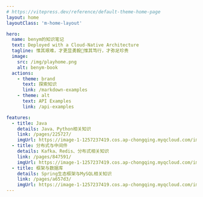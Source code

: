 ```yaml
---
# https://vitepress.dev/reference/default-theme-home-page
layout: home
layoutClass: 'm-home-layout'

hero:
  name: benym的知识笔记
  text: Deployed with a Cloud-Native Architecture
  tagline: 惟其艰难，才更显勇毅🍂惟其笃行，才弥足珍贵
  image:
    src: /img/playhome.png
    alt: benym-book
  actions:
    - theme: brand
      text: 探索知识
      link: /markdown-examples
    - theme: alt
      text: API Examples
      link: /api-examples

features:
  - title: Java
    details: Java、Python相关知识
    link: /pages/225727/
    imgUrl: https://image-1-1257237419.cos.ap-chongqing.myqcloud.com/img/site1back.png
  - title: 分布式与中间件
    details: Kafka、Redis、分布式相关知识
    link: /pages/847591/
    imgUrl: https://image-1-1257237419.cos.ap-chongqing.myqcloud.com/img/site2back.png
  - title: 框架与数据库
    details: Spring生态框架与MySQL相关知识
    link: /pages/a657d3/
    imgUrl: https://image-1-1257237419.cos.ap-chongqing.myqcloud.com/img/site3back.png
---
```


<style>
/*爱的魔力转圈圈*/
.m-home-layout .image-src:hover {
  transform: translate(-50%, -50%) rotate(666turn);
  transition: transform 59s 1s cubic-bezier(0.3, 0, 0.8, 1);
}

.m-home-layout .details small {
  opacity: 0.8;
}

.m-home-layout .item:last-child .details {
  display: flex;
  justify-content: flex-end;
  align-items: end;
}
</style>
